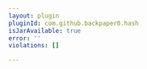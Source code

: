 ```yaml
---
layout: plugin
pluginId: com.github.backpaper0.hash
isJarAvailable: true
error: ''
violations: []

---
```

